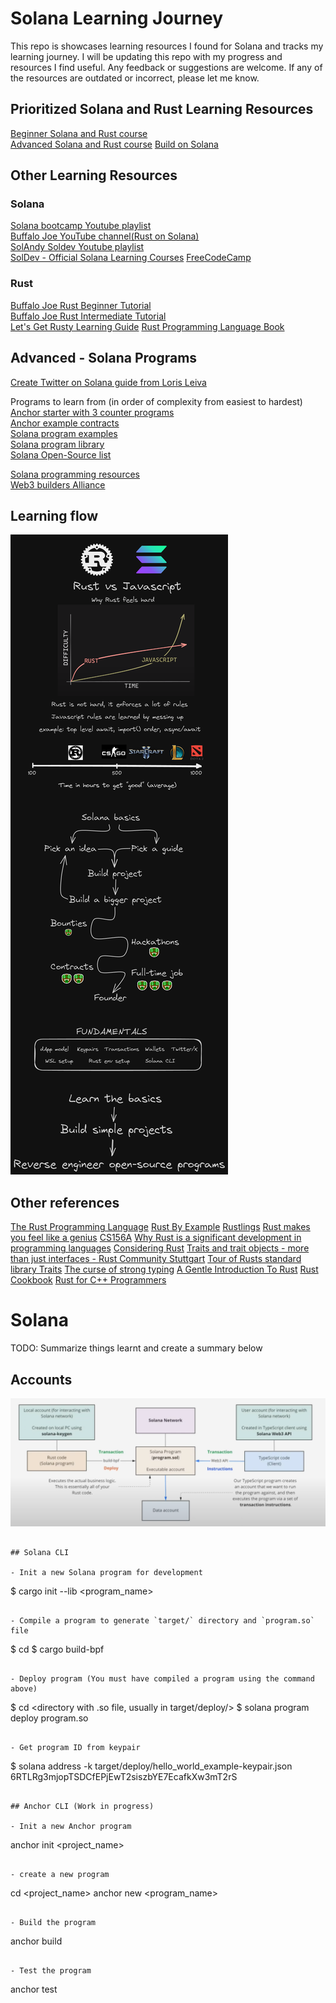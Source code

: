 # Solana Learning Journey

This repo is showcases learning resources I found for Solana and tracks my learning journey. I will
be updating this repo with my progress and resources I find useful. Any feedback or suggestions are
welcome. If any of the resources are outdated or incorrect, please let me know.

## Prioritized Solana and Rust Learning Resources

[Beginner Solana and Rust course](https://careerbooster.io/courses/full-solana-and-rust-programming-course-for-beginners)  
[Advanced Solana and Rust course](https://careerbooster.io/courses/rust-solana-advance-development-course)
[Build on Solana](https://www.risein.com/courses/build-on-solana)

## Other Learning Resources

### Solana

[Solana bootcamp Youtube playlist](https://www.youtube.com/playlist?list=PLilwLeBwGuK6NsYMPP_BlVkeQgff0NwvU)  
[Buffalo Joe YouTube channel(Rust on Solana)](https://www.youtube.com/@CodingCrypto/)  
[SolAndy Soldev Youtube playlist](https://www.youtube.com/playlist?list=PLmAMfj0qP2wwfnuRJQge2ss4sJxnhIqyt)  
[SolDev - Official Solana Learning Courses](https://solana.com/developers)
[FreeCodeCamp](https://web3.freecodecamp.org/solana)

### Rust

[Buffalo Joe Rust Beginner Tutorial](https://www.youtube.com/playlist?list=PLUBKxx7QjtVnXD7-u8iIVeIdQXmYRptp-)  
[Buffalo Joe Rust Intermediate Tutorial](https://www.youtube.com/playlist?list=PLUBKxx7QjtVk9cVT9VaTtoDKivyWuLZZf)  
[Let's Get Rusty Learning Guide](https://learn.letsgetrusty.com/)
[Rust Programming Language Book](https://doc.rust-lang.org/book/)

## Advanced - Solana Programs

[Create Twitter on Solana guide from Loris Leiva](https://lorisleiva.com/create-a-solana-dapp-from-scratch/)

Programs to learn from (in order of complexity from easiest to hardest)  
[Anchor starter with 3 counter programs](https://github.com/solana-developers/anchor-starter)  
[Anchor example contracts](https://github.com/tgaye/AnchorExampleContracts/)  
[Solana program examples](https://github.com/solana-developers/program-examples)  
[Solana program library](https://github.com/solana-labs/solana-program-library)  
[Solana Open-Source list](https://github.com/StockpileLabs/awesome-solana-oss)

[Solana programming resources](https://github.com/SolanaNatives/Solana-Programming-Resources)  
[Web3 builders Alliance](https://web3builders.dev/builders)

## Learning flow

![Solana Learning Flow](/assets/flow.png)

## Other references

[The Rust Programming Language](https://doc.rust-lang.org/book/)
[Rust By Example](https://doc.rust-lang.org/rust-by-example/)
[Rustlings](https://github.com/rust-lang/rustlings/)
[Rust makes you feel like a genius](https://www.youtube.com/watch?v=0rJ94rbdteE)
[CS156A](https://www.cs.brandeis.edu/~cs146a/rust/doc-02-21-2015/book)
[Why Rust is a significant development in programming languages](https://www.youtube.com/watch?v=IwjlCxwcuIc)
[Considering Rust](https://www.youtube.com/watch?v=DnT-LUQgc7s)
[Traits and trait objects - more than just interfaces - Rust Community Stuttgart](https://www.youtube.com/watch?v=izXf9-CTAfc)
[Tour of Rusts standard library Traits](https://github.com/pretzelhammer/rust-blog/blob/master/posts/tour-of-rusts-standard-library-traits.md)
[The curse of strong typing](https://fasterthanli.me/articles/the-curse-of-strong-typing)
[A Gentle Introduction To Rust](https://stevedonovan.github.io/rust-gentle-intro/1-basics.html)
[Rust Cookbook](https://rust-lang-nursery.github.io/rust-cookbook/intro.html)
[Rust for C++ Programmers](https://github.com/nrc/r4cppp)

# Solana

TODO: Summarize things learnt and create a summary below

## Accounts

![Solana Accounts Flow](/assets/solana-account.png)

```

## Solana CLI

- Init a new Solana program for development

```

$ cargo init --lib <program_name>

```

- Compile a program to generate `target/` directory and `program.so` file

```

$ cd <directory with cargo.toml> $ cargo build-bpf

```

- Deploy program (You must have compiled a program using the command above)

```

$ cd <directory with .so file, usually in target/deploy/> $ solana program deploy program.so

```

- Get program ID from keypair

```

$ solana address -k target/deploy/hello_world_example-keypair.json
6RTLRg3mjopTSDCfEPjEwT2siszbYE7EcafkXw3mT2rS

```

## Anchor CLI (Work in progress)

- Init a new Anchor program

```

anchor init <project_name>

```

- create a new program

```

cd <project_name> anchor new <program_name>

```

- Build the program

```

anchor build

```

- Test the program

```

anchor test

```

```

